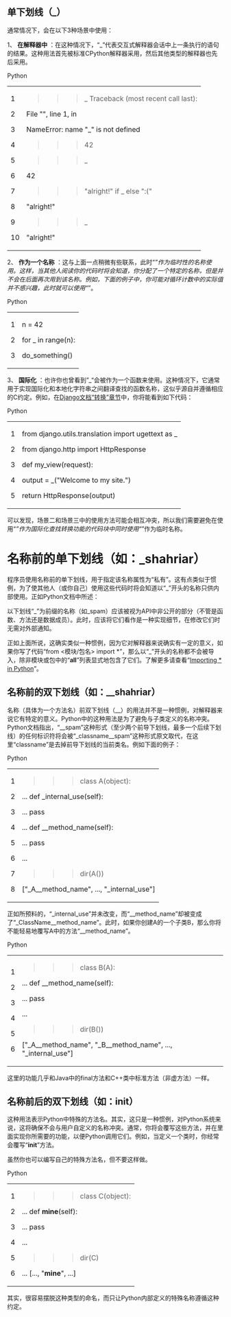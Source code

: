 ## 单下划线（_）

通常情况下，会在以下3种场景中使用：

1、 **在解释器中**
：在这种情况下，“_”代表交互式解释器会话中上一条执行的语句的结果。这种用法首先被标准CPython解释器采用，然后其他类型的解释器也先后采用。

Python  
  
<table>  
<tr>  
<td>

1

2

3

4

5

6

7

8

9

10

</td>  
<td>

>>> _ Traceback (most recent call last):

File "<stdin>", line 1, in <module>

NameError: name "_" is not defined

>>> 42

>>> _

42

>>> "alright!" if _ else ":("

"alright!"

>>> _

"alright!"

</td> </tr> </table>

2、 **作为一个名称**
：这与上面一点稍微有些联系，此时“_”作为临时性的名称使用。这样，当其他人阅读你的代码时将会知道，你分配了一个特定的名称，但是并不会在后面再次用到该名称。例如，下面的例子中，你可能对循环计数中的实际值并不感兴趣，此时就可以使用“_”。

Python  
  
<table>  
<tr>  
<td>

1

2

3

</td>  
<td>

n = 42

for _ in range(n):

do_something()

</td> </tr> </table>

3、 **国际化**
：也许你也曾看到”_“会被作为一个函数来使用。这种情况下，它通常用于实现国际化和本地化字符串之间翻译查找的函数名称，这似乎源自并遵循相应的C约定。例如，在[Django文档“转换”章节](https://docs.djangoproject.com/en/dev/topics/i18n/translation/)中，你将能看到如下代码：

Python  
  
<table>  
<tr>  
<td>

1

2

3

4

5

</td>  
<td>

from django.utils.translation import ugettext as _

from django.http import HttpResponse

def my_view(request):

output = _("Welcome to my site.")

return HttpResponse(output)

</td> </tr> </table>

可以发现，场景二和场景三中的使用方法可能会相互冲突，所以我们需要避免在使用“_”作为国际化查找转换功能的代码块中同时使用“_”作为临时名称。

# 名称前的单下划线（如：_shahriar）

程序员使用名称前的单下划线，用于指定该名称属性为“私有”。这有点类似于惯例，为了使其他人（或你自己）使用这些代码时将会知道以“_”开头的名称只供内部使用。正如Python文档中所述：

以下划线“_”为前缀的名称（如_spam）应该被视为API中非公开的部分（不管是函数、方法还是数据成员）。此时，应该将它们看作是一种实现细节，在修改它们时无需对外部通知。

正如上面所说，这确实类似一种惯例，因为它对解释器来说确实有一定的意义，如果你写了代码“from <模块/包名> import
*”，那么以“_”开头的名称都不会被导入，除非模块或包中的“__all__”列表显式地包含了它们。了解更多请查看“[Importing * in
Python](http://shahriar.svbtle.com/importing-star-in-python)”。

## 名称前的双下划线（如：__shahriar）

名称（具体为一个方法名）前双下划线（__）的用法并不是一种惯例，对解释器来说它有特定的意义。Python中的这种用法是为了避免与子类定义的名称冲突。Python文档指出，“__spam”这种形式（至少两个前导下划线，最多一个后续下划线）的任何标识符将会被“_classname__spam”这种形式原文取代，在这里“classname”是去掉前导下划线的当前类名。例如下面的例子：

Python  
  
<table>  
<tr>  
<td>

1

2

3

4

5

6

7

8

</td>  
<td>

>>> class A(object):

... def _internal_use(self):

... pass

... def __method_name(self):

... pass

...

>>> dir(A())

["_A__method_name", ..., "_internal_use"]

</td> </tr> </table>

正如所预料的，“_internal_use”并未改变，而“__method_name”却被变成了“_ClassName__method_name”。此时，如果你创建A的一个子类B，那么你将不能轻易地覆写A中的方法“__method_name”。

Python  
  
<table>  
<tr>  
<td>

1

2

3

4

5

6

</td>  
<td>

>>> class B(A):

... def __method_name(self):

... pass

...

>>> dir(B())

["_A__method_name", "_B__method_name", ..., "_internal_use"]

</td> </tr> </table>

这里的功能几乎和Java中的final方法和C++类中标准方法（非虚方法）一样。

## 名称前后的双下划线（如：__init__）

这种用法表示Python中特殊的方法名。其实，这只是一种惯例，对Python系统来说，这将确保不会与用户自定义的名称冲突。通常，你将会覆写这些方法，并在里面实现你所需要的功能，以便Python调用它们。例如，当定义一个类时，你经常会覆写“__init__”方法。

虽然你也可以编写自己的特殊方法名，但不要这样做。

Python  
  
<table>  
<tr>  
<td>

1

2

3

4

5

6

</td>  
<td>

>>> class C(object):

... def __mine__(self):

... pass

...

>>> dir(C)

... [..., "__mine__", ...]

</td> </tr> </table>

其实，很容易摆脱这种类型的命名，而只让Python内部定义的特殊名称遵循这种约定。

